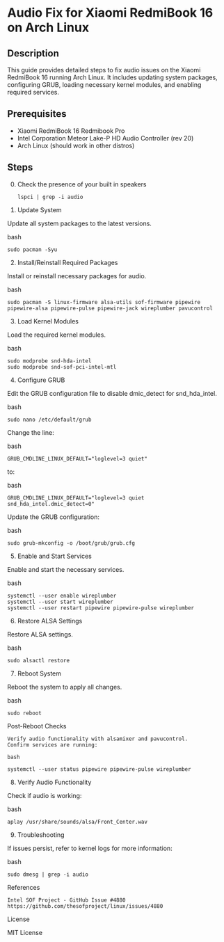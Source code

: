 # Audio Fix for Xiaomi RedmiBook 16 on Arch Linux

## Description
This guide provides detailed steps to fix audio issues on the Xiaomi RedmiBook 16 running Arch Linux. It includes updating system packages, configuring GRUB, loading necessary kernel modules, and enabling required services.

## Prerequisites
- Xiaomi RedmiBook 16 Redmibook Pro
- Intel Corporation Meteor Lake-P HD Audio Controller (rev 20)
- Arch Linux (should work in other distros)



## Steps

0. Check the presence of your built in speakers

       lspci | grep -i audio

2. Update System

Update all system packages to the latest versions.

bash

    sudo pacman -Syu

2. Install/Reinstall Required Packages

Install or reinstall necessary packages for audio.

bash

    sudo pacman -S linux-firmware alsa-utils sof-firmware pipewire pipewire-alsa pipewire-pulse pipewire-jack wireplumber pavucontrol

3. Load Kernel Modules

Load the required kernel modules.

bash

    sudo modprobe snd-hda-intel
    sudo modprobe snd-sof-pci-intel-mtl

4. Configure GRUB

Edit the GRUB configuration file to disable dmic_detect for snd_hda_intel.

bash

    sudo nano /etc/default/grub

Change the line:

bash

    GRUB_CMDLINE_LINUX_DEFAULT="loglevel=3 quiet"

to:

bash

    GRUB_CMDLINE_LINUX_DEFAULT="loglevel=3 quiet snd_hda_intel.dmic_detect=0"

Update the GRUB configuration:

bash

    sudo grub-mkconfig -o /boot/grub/grub.cfg

5. Enable and Start Services

Enable and start the necessary services.

bash
    
    systemctl --user enable wireplumber
    systemctl --user start wireplumber
    systemctl --user restart pipewire pipewire-pulse wireplumber

6. Restore ALSA Settings

Restore ALSA settings.

bash

    sudo alsactl restore

7. Reboot System

Reboot the system to apply all changes.

bash

    sudo reboot

Post-Reboot Checks

    Verify audio functionality with alsamixer and pavucontrol.
    Confirm services are running:

    bash

    systemctl --user status pipewire pipewire-pulse wireplumber

8. Verify Audio Functionality

Check if audio is working:

bash

    aplay /usr/share/sounds/alsa/Front_Center.wav

9. Troubleshooting

If issues persist, refer to kernel logs for more information:

bash

    sudo dmesg | grep -i audio

References

    Intel SOF Project - GitHub Issue #4880
    https://github.com/thesofproject/linux/issues/4880

License

MIT License
